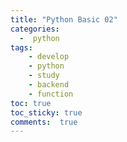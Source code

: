 ```yaml
---
title: "Python Basic 02"
categories: 
  -  python
tags: 
    - develop
    - python
    - study
    - backend
    - function
toc: true
toc_sticky: true
comments:  true
---
```


